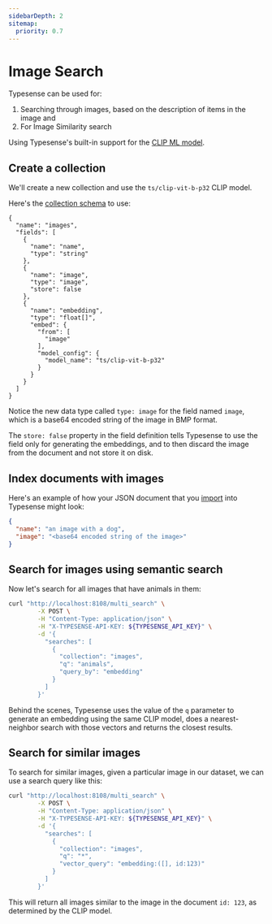 ```yaml
---
sidebarDepth: 2
sitemap:
  priority: 0.7
---
```


# Image Search

Typesense can be used for:

1. Searching through images, based on the description of items in the image and 
2. For Image Similarity search

Using Typesense's built-in support for the [CLIP ML model](https://openai.com/research/clip).

## Create a collection

We'll create a new collection and use the `ts/clip-vit-b-p32` CLIP model.

Here's the [collection schema](./collections.md#create-a-collection) to use:

```json{8-12,16-22}
{
  "name": "images",
  "fields": [
    {
      "name": "name",
      "type": "string"
    },
    {
      "name": "image",
      "type": "image",
      "store": false
    },
    {
      "name": "embedding",
      "type": "float[]",
      "embed": {
        "from": [
          "image"
        ],
        "model_config": {
          "model_name": "ts/clip-vit-b-p32"
        }
      }
    }
  ]
}
```

Notice the new data type called `type: image` for the field named `image`, which is a base64 encoded string of the image in BMP format.

The `store: false` property in the field definition tells Typesense to use the field only for generating the embeddings, and to then discard the image from the document and not store it on disk. 

## Index documents with images

Here's an example of how your JSON document that you [import](./documents.md#index-multiple-documents) into Typesense might look:

```json
{
  "name": "an image with a dog",
  "image": "<base64 encoded string of the image>"
}
```

## Search for images using semantic search

Now let's search for all images that have animals in them:

```bash
curl "http://localhost:8108/multi_search" \
        -X POST \
        -H "Content-Type: application/json" \
        -H "X-TYPESENSE-API-KEY: ${TYPESENSE_API_KEY}" \
        -d '{
          "searches": [
            {
              "collection": "images",
              "q": "animals",
              "query_by": "embedding"
            }
          ]
        }'
```

Behind the scenes, Typesense uses the value of the `q` parameter to generate an embedding using the same CLIP model, does a nearest-neighbor search with those vectors and returns the closest results. 

## Search for similar images

To search for similar images, given a particular image in our dataset, we can use a search query like this:

```bash
curl "http://localhost:8108/multi_search" \
        -X POST \
        -H "Content-Type: application/json" \
        -H "X-TYPESENSE-API-KEY: ${TYPESENSE_API_KEY}" \
        -d '{
          "searches": [
            {
              "collection": "images",
              "q": "*",
              "vector_query": "embedding:([], id:123)"
            }
          ]
        }'
```

This will return all images similar to the image in the document `id: 123`, as determined by the CLIP model.